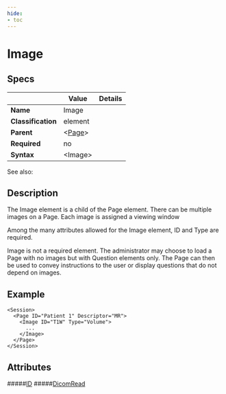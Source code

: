 ```yaml
---
hide:
- toc
---
```

# Image

## Specs

| |Value|Details|
|---|---|---|
| **Name** | Image |  |
| **Classification** | element ||
| **Parent** | <[Page](../page/index.md)\> ||
| **Required** | no ||
| **Syntax** | <Image\>||


See also: 


## Description
The Image element is a child of the Page element. There can be multiple images on a Page.
Each image is assigned a viewing window

Among the many attributes allowed for the Image element, ID and Type are required.

Image is not a required element. The administrator may choose to load a Page
with no images but with Question elements only. The Page can then be used to convey
instructions to the user or display questions that do not depend on images. 


## Example

```
<Session>
  <Page ID="Patient 1" Descriptor="MR">
    <Image ID="T1W" Type="Volume">
      ...
	</Image>
  </Page>
</Session>
```

## Attributes
#####[ID](id.md)
#####[DicomRead](dicom_read.md)
<!--
#####[Type](type.md)
#####[LabelMapID](label_map_id.md)
#####[DisplayLabelMapID](display_label-map_ID.md)
#####[RotateToAcquisition](rotate_to_acquisition.md)
#####[ColorTable](color_table.md)
#####[Opacity](opacity.md)
#####[SegmentRequired](segment_required.md)

-->
